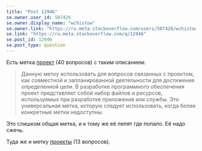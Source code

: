 ```yaml
---
title: "Post 12946"
se.owner.user_id: 507426
se.owner.display_name: "wchistow"
se.owner.link: "https://ru.meta.stackoverflow.com/users/507426/wchistow"
se.link: "https://ru.meta.stackoverflow.com/q/12946"
se.post_id: 12946
se.post_type: question
---
```

<p>Есть метка <a href="https://ru.stackoverflow.com/questions/tagged/%d0%bf%d1%80%d0%be%d0%b5%d0%ba%d1%82" class="post-tag" title="показать вопросы с меткой [проект]" aria-label="показать вопросы с меткой [проект]" rel="tag" aria-labelledby="tag-проект-tooltip-container">проект</a> (40 вопросов) с таким описанием:</p>
<blockquote>
<p>Данную метку использовать для вопросов связанных с проектом, как совместной и запланированной деятельности для достижения определенной цели. В разработке программного обеспечения проект представляет собой набор файлов и ресурсов, используемых при разработке приложения или службы. Это универсальная метка, которую следует использовать, когда более конкретные метки недоступны.</p>
</blockquote>
<p>Это слишком общая метка, и к тому же её лепят где попало. Её надо сжечь.</p>
<p>Туда же и метку <a href="https://ru.stackoverflow.com/questions/tagged/%d0%bf%d1%80%d0%be%d0%b5%d0%ba%d1%82%d1%8b" class="post-tag" title="показать вопросы с меткой [проекты]" aria-label="показать вопросы с меткой [проекты]" rel="tag" aria-labelledby="tag-проекты-tooltip-container">проекты</a> (13 вопросов).</p>
